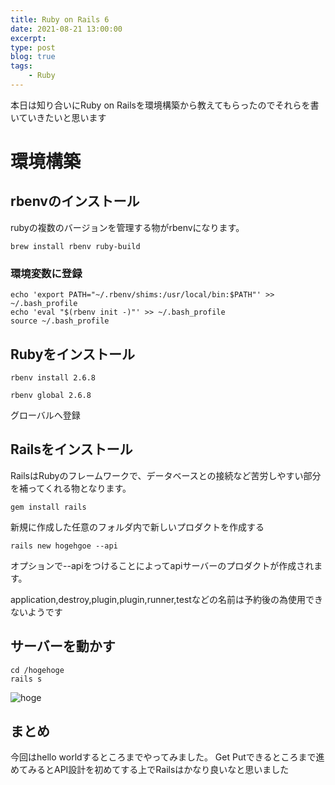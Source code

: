 ```yaml
---
title: Ruby on Rails 6
date: 2021-08-21 13:00:00
excerpt:
type: post
blog: true
tags:
    - Ruby
---
```


本日は知り合いにRuby on Railsを環境構築から教えてもらったのでそれらを書いていきたいと思います

# 環境構築

## rbenvのインストール

rubyの複数のバージョンを管理する物がrbenvになります。

```
brew install rbenv ruby-build
```

### 環境変数に登録

```
echo 'export PATH="~/.rbenv/shims:/usr/local/bin:$PATH"' >> ~/.bash_profile
echo 'eval "$(rbenv init -)"' >> ~/.bash_profile
source ~/.bash_profile
```

## Rubyをインストール

```
rbenv install 2.6.8
```

```
rbenv global 2.6.8
```
グローバルへ登録

## Railsをインストール
RailsはRubyのフレームワークで、データベースとの接続など苦労しやすい部分を補ってくれる物となります。

```
gem install rails
```

新規に作成した任意のフォルダ内で新しいプロダクトを作成する

```
rails new hogehgoe --api
```

オプションで--apiをつけることによってapiサーバーのプロダクトが作成されます。

application,destroy,plugin,plugin,runner,testなどの名前は予約後の為使用できないようです


## サーバーを動かす

```
cd /hogehoge
rails s
```


![hoge](https://pedantic-goldberg-e70663.netlify.app/image/0821.png)  

## まとめ
今回はhello worldするところまでやってみました。
Get Putできるところまで進めてみるとAPI設計を初めてする上でRailsはかなり良いなと思いました